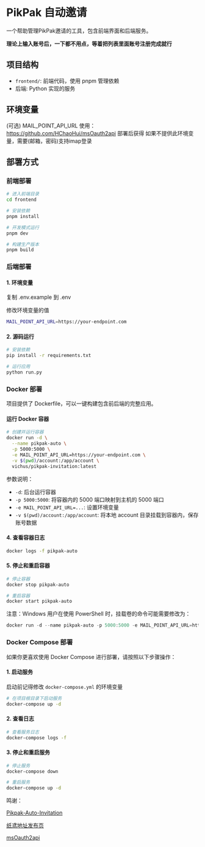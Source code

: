 # PikPak 自动邀请

一个帮助管理PikPak邀请的工具，包含前端界面和后端服务。

**理论上输入账号后，一下都不用点，等着把列表里面账号注册完成就行**

## 项目结构

- `frontend/`: 前端代码，使用 pnpm 管理依赖
- 后端: Python 实现的服务

## 环境变量
(可选) MAIL_POINT_API_URL 使用：https://github.com/HChaoHui/msOauth2api 部署后获得
如果不提供此环境变量，需要(邮箱，密码)支持imap登录

## 部署方式

### 前端部署

```bash
# 进入前端目录
cd frontend

# 安装依赖
pnpm install

# 开发模式运行
pnpm dev

# 构建生产版本
pnpm build
```

### 后端部署

#### 1. 环境变量
复制 .env.example 到 .env

修改环境变量的值

```bash
MAIL_POINT_API_URL=https://your-endpoint.com
```

#### 2. 源码运行

```bash
# 安装依赖
pip install -r requirements.txt

# 运行应用
python run.py
```

### Docker 部署

项目提供了 Dockerfile，可以一键构建包含前后端的完整应用。

#### 运行 Docker 容器

```bash
# 创建并运行容器
docker run -d \
  --name pikpak-auto \
  -p 5000:5000 \
  -e MAIL_POINT_API_URL=https://your-endpoint.com \
  -v $(pwd)/account:/app/account \
  vichus/pikpak-invitation:latest
```

参数说明：
- `-d`: 后台运行容器
- `-p 5000:5000`: 将容器内的 5000 端口映射到主机的 5000 端口
- `-e MAIL_POINT_API_URL=...`: 设置环境变量
- `-v $(pwd)/account:/app/account`: 将本地 account 目录挂载到容器内，保存账号数据

#### 4. 查看容器日志

```bash
docker logs -f pikpak-auto
```

#### 5. 停止和重启容器

```bash
# 停止容器
docker stop pikpak-auto

# 重启容器
docker start pikpak-auto
```

注意：Windows 用户在使用 PowerShell 时，挂载卷的命令可能需要修改为：
```powershell
docker run -d --name pikpak-auto -p 5000:5000 -e MAIL_POINT_API_URL=https://your-endpoint.com -v ${PWD}/account:/app/account vichus/pikpak-invitation
```

### Docker Compose 部署

如果你更喜欢使用 Docker Compose 进行部署，请按照以下步骤操作：

#### 1. 启动服务

启动前记得修改 `docker-compose.yml` 的环境变量

```bash
# 在项目根目录下启动服务
docker-compose up -d
```

#### 2. 查看日志

```bash
# 查看服务日志
docker-compose logs -f
```

#### 3. 停止和重启服务

```bash
# 停止服务
docker-compose down

# 重启服务
docker-compose up -d
```

鸣谢：

[Pikpak-Auto-Invitation](https://github.com/Bear-biscuit/Pikpak-Auto-Invitation)

[纸鸢地址发布页](https://kiteyuan.info/)

[msOauth2api](https://github.com/HChaoHui/msOauth2api)
